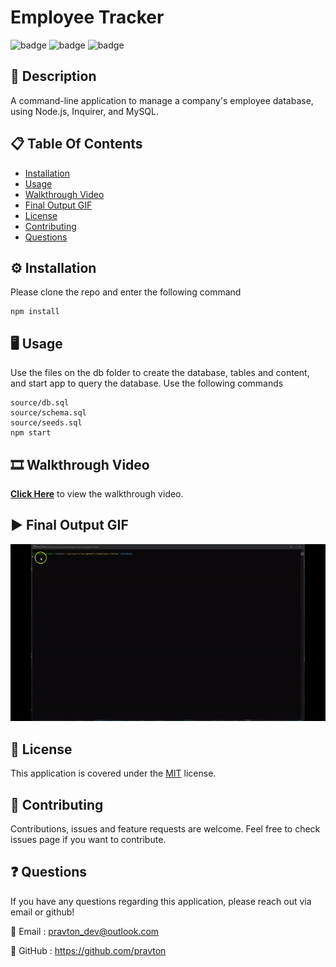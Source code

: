 
# Employee Tracker
![badge](https://img.shields.io/badge/licence-MIT-green) ![badge](https://img.shields.io/badge/-Javascript-red) ![badge](https://img.shields.io/badge/-Node.js-red) 

## 📜 Description
A command-line application to manage a company's employee database, using Node.js, Inquirer, and MySQL.

## 📋 Table Of Contents

- [Installation](#%EF%B8%8F-installation)
- [Usage](#%EF%B8%8F-usage)
- [Walkthrough Video](#%EF%B8%8F-walkthrough-video)
- [Final Output GIF](#%EF%B8%8F-final-output-gif)
- [License](#-license)
- [Contributing](#-contributing)
- [Questions](#-questions)
  

## ⚙️ Installation

Please clone the repo and enter the following command

```
npm install
```



## 🖥️ Usage

Use the files on the db folder to create the database, tables and content, and start app to query the database. Use the following commands

```
source/db.sql
source/schema.sql
source/seeds.sql
npm start
```

## 🎞️ Walkthrough Video

[**Click Here**](https://www.youtube.com/watch?v=QISEkeakgxs) to view the walkthrough video.

## ▶️ Final Output GIF

![Final Output](./src/images/final-output.gif "Final output of the project")


## 📝 License

This application is covered under the [MIT](https://choosealicense.com/licenses/mit/) license.


## 🤝 Contributing

Contributions, issues and feature requests are welcome. Feel free to check issues page if you want to contribute.



## ❓ Questions

If you have any questions regarding this application, please reach out via email or github!

📧 Email : pravton_dev@outlook.com

🤖 GitHub : https://github.com/pravton
